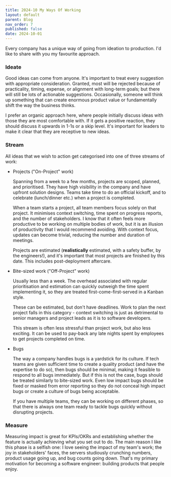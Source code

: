 ```yaml
---
title: 2024-10 My Ways Of Working
layout: default
parent: Blog
nav_order: 7
published: false
date: 2024-10-01
---
```


<!-- Take home message: practical recommendation for tech company process -->

Every company has a unique way of going from ideation to production. I'd like to share with you my favourite approach.

### Ideate

Good ideas can come from anyone. It's important to treat every suggestion with appropriate consideration. Granted, most will be rejected because of practicality, timing, expense, or alignment with long-term goals; but there will still be lots of actionable suggestions. Occasionally, someone will think up something that can create enormous product value or fundamentally shift the way the business thinks.

I prefer an organic approach here, where people initially discuss ideas with those they are most comfortable with. If it gets a positive reaction, they should discuss it upwards in 1-1s or a skip level. It's important for leaders to make it clear that they are receptive to new ideas.

### Stream

All ideas that we wish to action get categorised into one of three streams of work:

- Projects ("On-Project" work)

  Spanning from a week to a few months, projects are scoped, planned, and prioritised. They have high visibility in the company and have upfront solution designs. Teams take time to do an official kickoff, and to celebrate (lunch/dinner etc.) when a project is completed.

  When a team starts a project, all team members focus solely on that project. It minimises context switching, time spent on progress reports, and the number of stakeholders. I know that it often feels more productive to be working on multiple bodies of work, but it is an illusion of productivity that I would recommend avoiding. With context focus, updates can become trivial, reducing the number and duration of meetings.

  Projects are estimated (**realistically** estimated, with a safety buffer, by the engineers!), and it's important that most projects are finished by this date. This includes post-deployment aftercare.

- Bite-sized work ("Off-Project" work)

  Usually less than a week. The overhead associated with regular prioritisation and estimation can quickly outweigh the time spent implementing it, so they are treated first-come-first-served in a Kanban style.

  These can be estimated, but don't have deadlines. Work to plan the next project falls in this category - context switching is just as detrimental to senior managers and project leads as it is to software developers.

  This stream is often less stressful than project work, but also less exciting. It can be used to pay-back any late nights spent by employees to get projects completed on time.

- Bugs

  The way a company handles bugs is a yardstick for its culture. If tech teams are given sufficient time to create a quality product (and have the expertise to do so), then bugs should be minimal, making it feasible to respond to all bugs immediately. But if this is not the case, bugs should be treated similarly to bite-sized work. Even low impact bugs should be fixed or masked from error reporting so they do not conceal high impact bugs or create a culture of bugs being acceptable.

  If you have multiple teams, they can be working on different phases, so that there is always one team ready to tackle bugs quickly without disrupting projects.

### Measure

Measuring impact is great for KPIs/OKRs and establishing whether the feature is actually achieving what you set out to do. The main reason I like this phase is a selfish one: I love seeing the impact of my team's work; the joy in stakeholders' faces, the servers studiously crunching numbers, product usage going up, and bug counts going down. That's my primary motivation for becoming a software engineer: building products that people enjoy.
